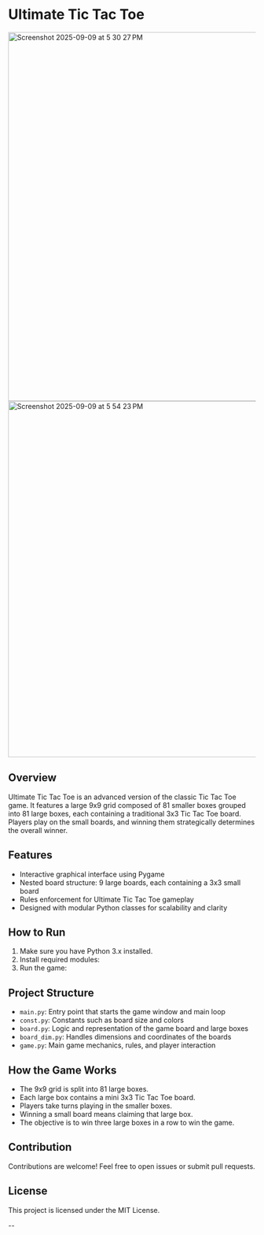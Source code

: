 # Ultimate Tic Tac Toe
<img width="724" height="749" alt="Screenshot 2025-09-09 at 5 30 27 PM" src="https://github.com/user-attachments/assets/9d547a3d-c8c1-46dd-91c6-172b1933c8af" /> <img width="718" height="723" alt="Screenshot 2025-09-09 at 5 54 23 PM" src="https://github.com/user-attachments/assets/1261722d-4937-4e92-955c-1a22299c870b" />


## Overview
Ultimate Tic Tac Toe is an advanced version of the classic Tic Tac Toe game. It features a large 9x9 grid composed of 81 smaller boxes grouped into 81 large boxes, each containing a traditional 3x3 Tic Tac Toe board. Players play on the small boards, and winning them strategically determines the overall winner.

## Features
- Interactive graphical interface using Pygame
- Nested board structure: 9 large boards, each containing a 3x3 small board
- Rules enforcement for Ultimate Tic Tac Toe gameplay
- Designed with modular Python classes for scalability and clarity

## How to Run
1. Make sure you have Python 3.x installed.
2. Install required modules:
3. Run the game:


## Project Structure
- `main.py`: Entry point that starts the game window and main loop
- `const.py`: Constants such as board size and colors
- `board.py`: Logic and representation of the game board and large boxes
- `board_dim.py`: Handles dimensions and coordinates of the boards
- `game.py`: Main game mechanics, rules, and player interaction

## How the Game Works
- The 9x9 grid is split into 81 large boxes.
- Each large box contains a mini 3x3 Tic Tac Toe board.
- Players take turns playing in the smaller boxes.
- Winning a small board means claiming that large box.
- The objective is to win three large boxes in a row to win the game.

## Contribution
Contributions are welcome! Feel free to open issues or submit pull requests.

## License
This project is licensed under the MIT License.

--
